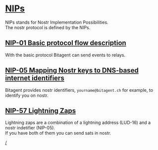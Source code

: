 # [NIPs](https://github.com/nostr-protocol/nips)
NIPs stands for Nostr Implementation Possibilities.  
The nostr protocol is defined by the NIPs.

## [NIP-01 Basic protocol flow description](https://github.com/nostr-protocol/nips/blob/master/01.md)
With the basic protocol Bitagent can send events to relays.

## [NIP-05 Mapping Nostr keys to DNS-based internet identifiers](https://github.com/nostr-protocol/nips/blob/master/05.md)
Bitagent provides nostr identifiers, `yourname@bitagent.ch` for example, to identify you on nostr.

## [NIP-57 Lightning Zaps](https://github.com/nostr-protocol/nips/blob/master/57.md)
Lightning zaps are a combination of a lightning address (LUD-16) and a nostr indetifier (NIP-05).  
If you have both of them you can send sats in nostr.

[/](./../readme.md)
